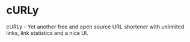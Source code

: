 # cURLy
cURLy - Yet another free and open source URL shortener with unlimited links, link statistics and a nice UI.
